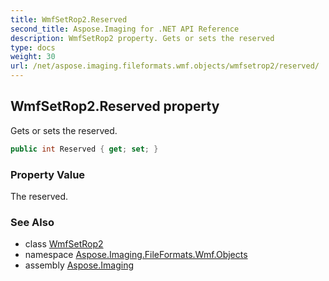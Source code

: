 ```yaml
---
title: WmfSetRop2.Reserved
second_title: Aspose.Imaging for .NET API Reference
description: WmfSetRop2 property. Gets or sets the reserved
type: docs
weight: 30
url: /net/aspose.imaging.fileformats.wmf.objects/wmfsetrop2/reserved/
---
```

## WmfSetRop2.Reserved property

Gets or sets the reserved.

```csharp
public int Reserved { get; set; }
```

### Property Value

The reserved.

### See Also

* class [WmfSetRop2](../)
* namespace [Aspose.Imaging.FileFormats.Wmf.Objects](../../wmfsetrop2/)
* assembly [Aspose.Imaging](../../../)



